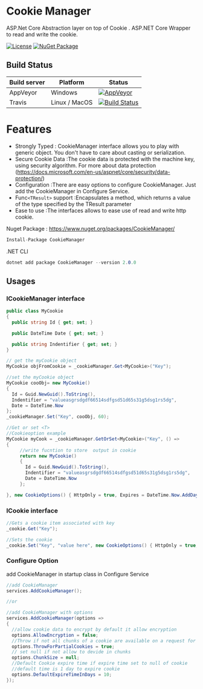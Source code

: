 # Cookie Manager
ASP.Net Core Abstraction layer on top of Cookie .  ASP.NET Core Wrapper to read and write the cookie.

[![License](https://img.shields.io/badge/license-apache%202.0-60C060.svg)](https://github.com/nemi-chand/CookieManager/blob/master/LICENSE)
[![NuGet Package](https://img.shields.io/nuget/v/cookiemanager.svg)](https://www.nuget.org/packages/CookieManager/)

## Build Status

| Build server| Platform | Status |
|-------------|----------------|-------------|
| AppVeyor    | Windows  | [![AppVeyor](https://ci.appveyor.com/api/projects/status/github/nemi-chand/CookieManager?branch=master&svg=true)](https://ci.appveyor.com/project/nemi-chand/CookieManager/branch/master) | 
|Travis       | Linux / MacOS  | [![Build Status](https://travis-ci.org/nemi-chand/CookieManager.svg?branch=master)](https://travis-ci.org/nemi-chand/CookieManager) |

# Features

  - Strongly Typed : CookieManager interface allows you to play with generic object. You don't have to care about casting or serialization.
  - Secure Cookie Data :The cookie data is protected with the machine key, using security algorithm. For more about data protection (https://docs.microsoft.com/en-us/aspnet/core/security/data-protection/)
  - Configuration :There are easy options to configure CookieManager. Just add the CookieManager in Configure Service.
  - Func`<TResult>` support :Encapsulates a method, which returns a value of the type specified by the TResult parameter
  - Ease to use :The interfaces allows to ease use of read and write http cookie.

Nuget Package :  https://www.nuget.org/packages/CookieManager/
```csharp
Install-Package CookieManager
```
.NET CLI
```csharp
dotnet add package CookieManager --version 2.0.0
```

## Usages

### ICookieManager interface

```csharp
public class MyCookie
{
  public string Id { get; set; }

  public DateTime Date { get; set; }

  public string Indentifier { get; set; }
}

// get the myCookie object
MyCookie objFromCookie = _cookieManager.Get<MyCookie>("Key");

//set the myCookie object
MyCookie cooObj= new MyCookie()
{
  Id = Guid.NewGuid().ToString(),
  Indentifier = "valueasgrsdgdf66514sdfgsd51d65s31g5dsg1rs5dg",
  Date = DateTime.Now
};
_cookieManager.Set("Key", cooObj, 60);

//Get or set <T>
//Cookieoption example
MyCookie myCook = _cookieManager.GetOrSet<MyCookie>("Key", () =>
{
     //write fucntion to store  output in cookie
     return new MyCookie()
     {
       Id = Guid.NewGuid().ToString(),
       Indentifier = "valueasgrsdgdf66514sdfgsd51d65s31g5dsg1rs5dg",
       Date = DateTime.Now
     };

}, new CookieOptions() { HttpOnly = true, Expires = DateTime.Now.AddDays(1) });

```
### ICookie interface

```csharp
//Gets a cookie item associated with key
_cookie.Get("Key");

//Sets the cookie
_cookie.Set("Key", "value here", new CookieOptions() { HttpOnly = true, Expires = DateTime.Now.AddDays(1) });

```

### Configure Option
add CookieManager in startup class in Configure Service
```csharp
//add CookieManager
services.AddCookieManager();

//or

//add CookieManager with options
services.AddCookieManager(options => 
{
  //allow cookie data to encrypt by default it allow encryption
  options.AllowEncryption = false;
  //Throw if not all chunks of a cookie are available on a request for re-assembly.
  options.ThrowForPartialCookies = true;
  // set null if not allow to devide in chunks
  options.ChunkSize = null;
  //Default Cookie expire time if expire time set to null of cookie
  //default time is 1 day to expire cookie 
  options.DefaultExpireTimeInDays = 10;
});
```
